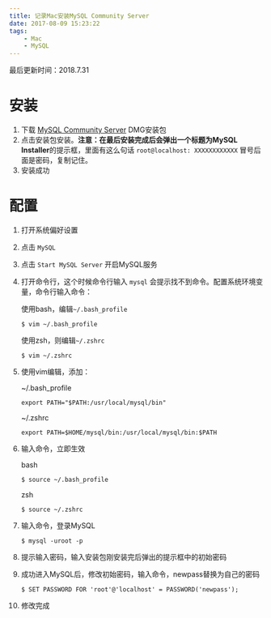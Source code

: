 ```yaml
---
title: 记录Mac安装MySQL Community Server
date: 2017-08-09 15:23:22
tags:
	- Mac
	- MySQL
---
```


最后更新时间：2018.7.31

# 安装

1. 下载 [MySQL Community Server](https://dev.mysql.com/downloads/mysql/) DMG安装包
2. 点击安装包安装。**注意：**在最后安装完成后会弹出一个标题为**MySQL Installer**的提示框，里面有这么句话 `root@localhost: XXXXXXXXXXXX` 冒号后面是密码，复制记住。
3. 安装成功

<!-- more -->

# 配置

1. 打开系统偏好设置

2. 点击 `MySQL`

3. 点击 `Start MySQL Server` 开启MySQL服务

4. 打开命令行，这个时候命令行输入 `mysql` 会提示找不到命令。配置系统环境变量，命令行输入命令：

   使用bash，编辑`~/.bash_profile`

   ```shell
   $ vim ~/.bash_profile
   ```

   使用zsh，则编辑`~/.zshrc`

   ```shell
   $ vim ~/.zshrc
   ```

5. 使用vim编辑，添加：

   ~/.bash_profile

   ```
   export PATH="$PATH:/usr/local/mysql/bin"
   ```

   ~/.zshrc

   ```
   export PATH=$HOME/mysql/bin:/usr/local/mysql/bin:$PATH
   ```

6. 输入命令，立即生效

   bash

   ```shell
   $ source ~/.bash_profile
   ```

   zsh

   ```shell
   $ source ~/.zshrc
   ```

7. 输入命令，登录MySQL

   ```shell
   $ mysql -uroot -p
   ```

8. 提示输入密码，输入安装包刚安装完后弹出的提示框中的初始密码

9. 成功进入MySQL后，修改初始密码，输入命令，newpass替换为自己的密码

   ```shell
   $ SET PASSWORD FOR 'root'@'localhost' = PASSWORD('newpass');
   ```

10. 修改完成